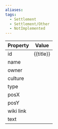 ```yaml
---
aliases: 
tags:
  - Settlement
  - Settlement/Other
  - NotImplemented
---
```


| Property  | Value     |
| --------- | --------- |
| id        | {{title}} |
| name      |           |
| owner     |           |
| culture   |           |
| type      |           |
| posX      |           |
| posY      |           |
| wiki link |           |
| text      |           |
